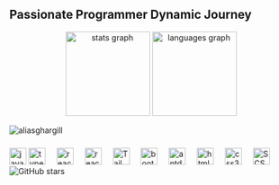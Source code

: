 <h2 align="centre">Passionate Programmer Dynamic Journey</h2>


<div align="center">
  <img src="https://github-readme-stats.vercel.app/api?username=aliasghargill&hide_title=false&hide_rank=false&show_icons=true&include_all_commits=true&count_private=true&disable_animations=false&theme=dracula&locale=en&hide_border=false" height="150" alt="stats graph"  />
  <img src="https://github-readme-stats.vercel.app/api/top-langs/?username=aliasghargill&layout=compact&card_width=445&langs_count=8&theme=dracula&hide_border=false" height="150" alt="languages graph"  />
</div>
<p><img align="center" src="https://github-readme-streak-stats.herokuapp.com/?user=aliasghargill&" alt="aliasghargill" /></p>

###
<!--
<img align="right" height="150" src="https://i.imgflip.com/65efzo.gif"  />
-->

###

<div align="left">
  <img src="https://cdn.jsdelivr.net/gh/devicons/devicon/icons/javascript/javascript-original.svg" height="30" alt="javascript logo"  />
    <img src="https://cdn.icon-icons.com/icons2/2415/PNG/512/typescript_original_logo_icon_146317.png" height="30" alt="typescript logo"  />

  <img width="12" />
        <img src="https://cdn.jsdelivr.net/gh/devicons/devicon/icons/react/react-original.svg" height="30" alt="react logo"  />  
  <img width="12" />
        <img src="https://reactrouter.com/_brand/react-router-stacked-color-inverted.png" height="30" alt="react router logo"  />  
  <img width="12" />  
  <img src="https://cdn.jsdelivr.net/gh/devicons/devicon/icons/tailwindcss/tailwindcss-original.svg" height="30" alt="Tailwind CSS Logo">
  <img width="12" />
  <img src="https://brandslogos.com/wp-content/uploads/thumbs/bootstrap-logo-vector.svg" height="30" alt="bootstrap logo"  />    
  <img width="12" />
  <img src="https://static-00.iconduck.com/assets.00/ant-design-icon-512x512-xbdsnx83.png" height="30" alt="antd logo"  />
  <img width="12" />
  <img src="https://cdn.jsdelivr.net/gh/devicons/devicon/icons/html5/html5-original.svg" height="30" alt="html5 logo"  />
  <img width="12" />
  <img src="https://cdn.jsdelivr.net/gh/devicons/devicon/icons/css3/css3-original.svg" height="30" alt="css3 logo"  />
  
  <img width="12" />
  <img src="https://cdn.jsdelivr.net/gh/devicons/devicon/icons/sass/sass-original.svg" height="30" alt="SCSS Logo">
 <img src="https://img.shields.io/github/stars/aliasghargill?style=social" alt="GitHub stars" />
</div>

###

<div align="left">
  
</div>
<!--
<div align="left">
<a href="/youtube.com">    
  <img src="https://img.shields.io/static/v1?message=Youtube&logo=youtube&label=&color=FF0000&logoColor=white&labelColor=&style=for-the-badge" height="35" alt="youtube logo"  />
  </a>
  <img src="https://img.shields.io/static/v1?message=Instagram&logo=instagram&label=&color=E4405F&logoColor=white&labelColor=&style=for-the-badge" height="35" alt="instagram logo"  />
  <img src="https://img.shields.io/static/v1?message=Twitch&logo=twitch&label=&color=9146FF&logoColor=white&labelColor=&style=for-the-badge" height="35" alt="twitch logo"  />
  <img src="https://img.shields.io/static/v1?message=Discord&logo=discord&label=&color=7289DA&logoColor=white&labelColor=&style=for-the-badge" height="35" alt="discord logo"  />
  <img src="https://img.shields.io/static/v1?message=Gmail&logo=gmail&label=&color=D14836&logoColor=white&labelColor=&style=for-the-badge" height="35" alt="gmail logo"  />
  <img src="https://img.shields.io/static/v1?message=LinkedIn&logo=linkedin&label=&color=0077B5&logoColor=white&labelColor=&style=for-the-badge" height="35" alt="linkedin logo"  />
</div>
-->

###

<br clear="both">
<!--
**AliAsgharGill/AliAsgharGill** is a ✨ _special_ ✨ repository because its `README.md` (this file) appears on your GitHub profile.

Here are some ideas to get you started:

- 🔭 I’m currently working on ...
- 🌱 I’m currently learning ...
- 👯 I’m looking to collaborate on ...
- 🤔 I’m looking for help with ...
- 💬 Ask me about ...
- 📫 How to reach me: ...
- 😄 Pronouns: ...
- ⚡ Fun fact: ...
-->
